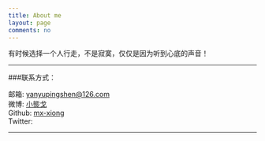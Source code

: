 ```yaml
---
title: About me
layout: page
comments: no
---
```


有时候选择一个人行走，不是寂寞，仅仅是因为听到心底的声音！

----

###联系方式：        

邮箱: [yanyupingshen@126.com](mailto:yanyupingshen@126.com)     
微博: [小熋戈](http://weibo.com/1776857537)	    
Github: [mx-xiong](https://github.com/mx-xiong)        
Twitter: 

----
